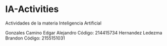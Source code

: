 # IA-Activities
Actividades de la materia Inteligencia Artificial

Gonzales Camino Edgar Alejandro Código: 214415734
Hernandez Ledezma Brandon Código: 2155151031
